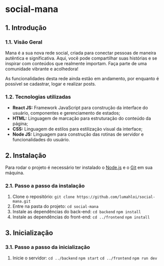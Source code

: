 ﻿# social-mana
## 1. Introdução
### 1.1. Visão Geral
Mana é a sua nova rede social, criada para conectar pessoas de maneira autêntica e significativa. Aqui, você pode compartilhar suas histórias e se inspirar com conteúdos que realmente importam. Faça parte de uma comunidade vibrante e acolhedora!

As funcionalidades desta rede ainda estão em andamento, por enquanto é possível se cadastrar, logar e realizar posts.

### 1.2. Tecnologias utilizadas
- **React JS:** Framework JavaScript para construção da interface do usuário, componentes e gerenciamento de estados;
- **HTML:** Linguagem de marcação para estruturação do conteúdo da página;
- **CSS:** Linguagem de estilos para estilização visual da interface;
- **Node JS:** Linguagem para construção das rotinas de servidor e funcionalidades do usuário.

## 2. Instalação
Para rodar o projeto é necessário ter instalado o [Node.js](https://nodejs.org/) e o [Git](https://git-scm.com/) em sua máquina.

### 2.1. Passo a passo da instalação
1. Clone o repositório: 
```git clone https://github.com/lumahloi/social-mana.git```
2. Entre na pasta do projeto:
```cd social-mana```
3. Instale as dependências do back-end:
```cd backend```
```npm install```
4. Instale as dependências do front-end:
```cd ../frontend```
```npm install```

## 3. Inicialização
### 3.1. Passo a passo da inicialização 
1. Inicie o servidor:
```cd ../backend```
```npm start```
```cd ../frontend```
```npm run dev```

